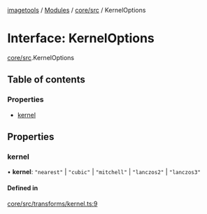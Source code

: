 [imagetools](../README.md) / [Modules](../modules.md) / [core/src](../modules/core_src.md) / KernelOptions

# Interface: KernelOptions

[core/src](../modules/core_src.md).KernelOptions

## Table of contents

### Properties

- [kernel](core_src.KernelOptions.md#kernel)

## Properties

### kernel

• **kernel**: ``"nearest"`` \| ``"cubic"`` \| ``"mitchell"`` \| ``"lanczos2"`` \| ``"lanczos3"``

#### Defined in

[core/src/transforms/kernel.ts:9](https://github.com/JonasKruckenberg/imagetools/blob/0016446/packages/core/src/transforms/kernel.ts#L9)
